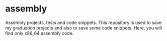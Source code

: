 # assembly
Assembly projects, tests and code snippets. This repository is used to save my graduation projects and also to save some 
code snippets. Here, you will find only x86_64 assembly code.
